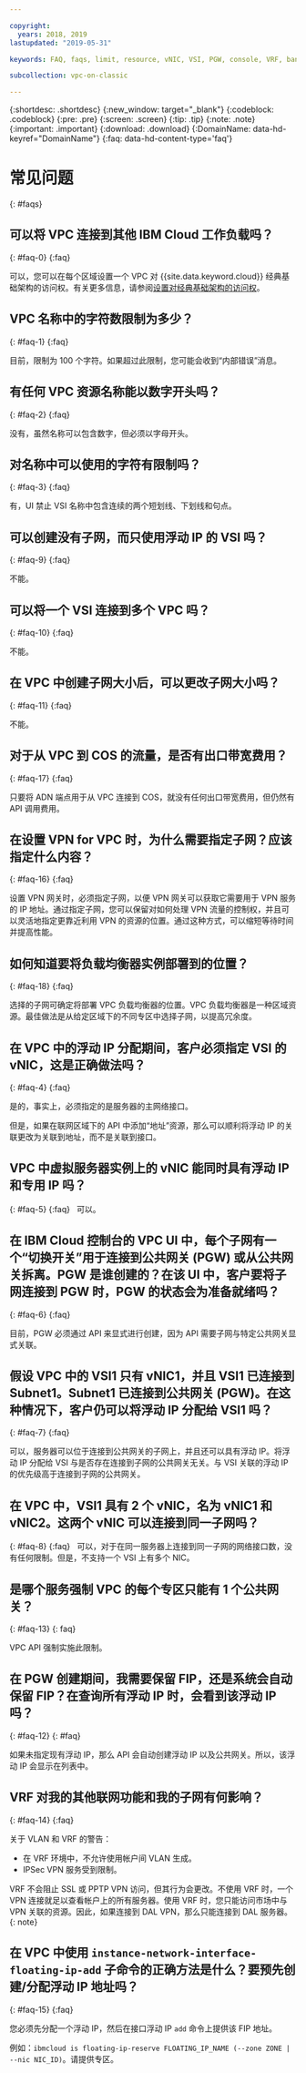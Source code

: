 ```yaml
---

copyright:
  years: 2018, 2019
lastupdated: "2019-05-31"

keywords: FAQ, faqs, limit, resource, vNIC, VSI, PGW, console, VRF, bandwidth, COS, egress, load balancer

subcollection: vpc-on-classic

---
```


{:shortdesc: .shortdesc}
{:new_window: target="_blank"}
{:codeblock: .codeblock}
{:pre: .pre}
{:screen: .screen}
{:tip: .tip}
{:note: .note}
{:important: .important}
{:download: .download}
{:DomainName: data-hd-keyref="DomainName"}
{:faq: data-hd-content-type='faq'}


# 常见问题
{: #faqs}

## 可以将 VPC 连接到其他 IBM Cloud 工作负载吗？  
{: #faq-0}
{:faq}

可以，您可以在每个区域设置一个 VPC 对 {{site.data.keyword.cloud}} 经典基础架构的访问权。有关更多信息，请参阅[设置对经典基础架构的访问权](/docs/vpc-on-classic?topic=vpc-on-classic-setting-up-access-to-your-classic-infrastructure-from-vpc)。

## VPC 名称中的字符数限制为多少？
{: #faq-1}
{:faq}

目前，限制为 100 个字符。如果超过此限制，您可能会收到“内部错误”消息。

## 有任何 VPC 资源名称能以数字开头吗？
{: #faq-2}
{:faq}

没有，虽然名称可以包含数字，但必须以字母开头。

## 对名称中可以使用的字符有限制吗？
{: #faq-3}
{:faq}

有，UI 禁止 VSI 名称中包含连续的两个短划线、下划线和句点。

## 可以创建没有子网，而只使用浮动 IP 的 VSI 吗？
{: #faq-9}
{:faq}

不能。

## 可以将一个 VSI 连接到多个 VPC 吗？
{: #faq-10}
{:faq}

不能。

## 在 VPC 中创建子网大小后，可以更改子网大小吗？
{: #faq-11}
{:faq}

不能。

## 对于从 VPC 到 COS 的流量，是否有出口带宽费用？
{: #faq-17}
{:faq}

只要将 ADN 端点用于从 VPC 连接到 COS，就没有任何出口带宽费用，但仍然有 API 调用费用。

 ## 在设置 VPN for VPC 时，为什么需要指定子网？应该指定什么内容？
{: #faq-16}
{:faq}

设置 VPN 网关时，必须指定子网，以便 VPN 网关可以获取它需要用于 VPN 服务的 IP 地址。通过指定子网，您可以保留对如何处理 VPN 流量的控制权，并且可以灵活地指定更靠近利用 VPN 的资源的位置。通过这种方式，可以缩短等待时间并提高性能。

## 如何知道要将负载均衡器实例部署到的位置？
{: #faq-18}
{:faq}

选择的子网可确定将部署 VPC 负载均衡器的位置。VPC 负载均衡器是一种区域资源。最佳做法是从给定区域下的不同专区中选择子网，以提高冗余度。


## 在 VPC 中的浮动 IP 分配期间，客户必须指定 VSI 的 vNIC，这是正确做法吗？
{: #faq-4}
{:faq}

是的，事实上，必须指定的是服务器的主网络接口。

但是，如果在联网区域下的 API 中添加“地址”资源，那么可以顺利将浮动 IP 的关联更改为关联到地址，而不是关联到接口。

## VPC 中虚拟服务器实例上的 vNIC 能同时具有浮动 IP 和专用 IP 吗？
{: #faq-5}
{:faq}
 
可以。

## 在 IBM Cloud 控制台的 VPC UI 中，每个子网有一个“切换开关”用于连接到公共网关 (PGW) 或从公共网关拆离。PGW 是谁创建的？在该 UI 中，客户要将子网连接到 PGW 时，PGW 的状态会为准备就绪吗？
{: #faq-6}
{:faq}

目前，PGW 必须通过 API 来显式进行创建，因为 API 需要子网与特定公共网关显式关联。

## 假设 VPC 中的 VSI1 只有 vNIC1，并且 VSI1 已连接到 Subnet1。Subnet1 已连接到公共网关 (PGW)。在这种情况下，客户仍可以将浮动 IP 分配给 VSI1 吗？
{: #faq-7}
{:faq}

可以，服务器可以位于连接到公共网关的子网上，并且还可以具有浮动 IP。将浮动 IP 分配给 VSI 与是否存在连接到子网的公共网关无关。与 VSI 关联的浮动 IP 的优先级高于连接到子网的公共网关。

## 在 VPC 中，VSI1 具有 2 个 vNIC，名为 vNIC1 和 vNIC2。这两个 vNIC 可以连接到同一子网吗？
{: #faq-8}
{:faq}
 
可以，对于在同一服务器上连接到同一子网的网络接口数，没有任何限制。但是，不支持一个 VSI 上有多个 NIC。

## 是哪个服务强制 VPC 的每个专区只能有 1 个公共网关？
{: #faq-13}
{: faq}

VPC API 强制实施此限制。

## 在 PGW 创建期间，我需要保留 FIP，还是系统会自动保留 FIP？在查询所有浮动 IP 时，会看到该浮动 IP 吗？
{: #faq-12}
{: #faq}

如果未指定现有浮动 IP，那么 API 会自动创建浮动 IP 以及公共网关。所以，该浮动 IP 会显示在列表中。


## VRF 对我的其他联网功能和我的子网有何影响？
{: #faq-14}
{:faq}

关于 VLAN 和 VRF 的警告：

* 在 VRF 环境中，不允许使用帐户间 VLAN 生成。
* IPSec VPN 服务受到限制。

VRF 不会阻止 SSL 或 PPTP VPN 访问，但其行为会更改。不使用 VRF 时，一个 VPN 连接就足以查看帐户上的所有服务器。使用 VRF 时，您只能访问市场中与 VPN 关联的资源。因此，如果连接到 DAL VPN，那么只能连接到 DAL 服务器。
{: note}

## 在 VPC 中使用 `instance-network-interface-floating-ip-add` 子命令的正确方法是什么？要预先创建/分配浮动 IP 地址吗？
{: #faq-15}
{:faq}

 您必须先分配一个浮动 IP，然后在接口浮动 IP `add` 命令上提供该 FIP 地址。

 例如：`ibmcloud is floating-ip-reserve FLOATING_IP_NAME (--zone ZONE | --nic NIC_ID)`。请提供专区。

